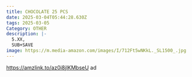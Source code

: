 ```yaml
---
title: CHOCOLATE 25 PCS
date: 2025-03-04T05:44:28.630Z
tags: 2025-03-05
Category: OTHER
description: |-
  5.XX,
  SUB+SAVE
image: https://m.media-amazon.com/images/I/712Ft5wNKkL._SL1500_.jpg
---
```

https://amzlink.to/az0i8jlKMbseU   ad